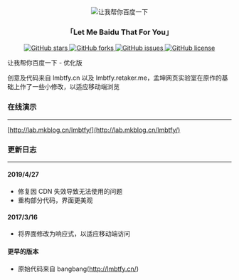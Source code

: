 <p align="center">
<img src="https://user-images.githubusercontent.com/16880885/56845297-9c49cc80-68f1-11e9-94f5-cae16c730fe5.png" alt="让我帮你百度一下">
</p>

<h3 align="center"> 「Let Me Baidu That For You」</h3>

<p align="center">
<a href="https://github.com/mengkunsoft/mk-letter-avatar/stargazers" target="_blank">
<img src="https://img.shields.io/github/stars/mengkunsoft/mk-letter-avatar.svg" alt="GitHub stars">
</a> 
<a href="https://github.com/mengkunsoft/mk-letter-avatar/network" target="_blank">
<img src="https://img.shields.io/github/forks/mengkunsoft/mk-letter-avatar.svg" alt="GitHub forks">
</a> 
<a href="https://github.com/mengkunsoft/mk-letter-avatar/issues" target="_blank">
<img src="https://img.shields.io/github/issues/mengkunsoft/mk-letter-avatar.svg" alt="GitHub issues">
</a> 
<a href="https://github.com/mengkunsoft/mk-letter-avatar/blob/master/LICENSE" target="_blank">
<img src="https://img.shields.io/github/license/mengkunsoft/mk-letter-avatar.svg" alt="GitHub license">
</a>
</p>

让我帮你百度一下 - 优化版

创意及代码来自 lmbtfy.cn 以及 lmbtfy.retaker.me，孟坤网页实验室在原作的基础上作了一些小修改，以适应移动端浏览

### 在线演示
-----

[http://lab.mkblog.cn/lmbtfy/](http://lab.mkblog.cn/lmbtfy/)

### 更新日志
-----

#### 2019/4/27
- 修复因 CDN 失效导致无法使用的问题
- 重构部分代码，界面更美观

#### 2017/3/16
- 将界面修改为响应式，以适应移动端访问

#### 更早的版本
- 原始代码来自 bangbang(http://lmbtfy.cn/)

